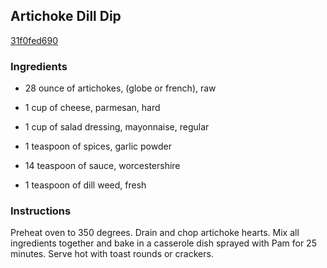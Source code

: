 ## Artichoke Dill Dip

[31f0fed690](http://www.food.com/recipe/artichoke-dill-dip-348535)

### Ingredients

 - 28 ounce of artichokes, (globe or french), raw

 - 1 cup of cheese, parmesan, hard

 - 1 cup of salad dressing, mayonnaise, regular

 - 1 teaspoon of spices, garlic powder

 - 14 teaspoon of sauce, worcestershire

 - 1 teaspoon of dill weed, fresh

### Instructions

Preheat oven to 350 degrees. Drain and chop artichoke hearts. Mix all ingredients together and bake in a casserole dish sprayed with Pam for 25 minutes. Serve hot with toast rounds or crackers.